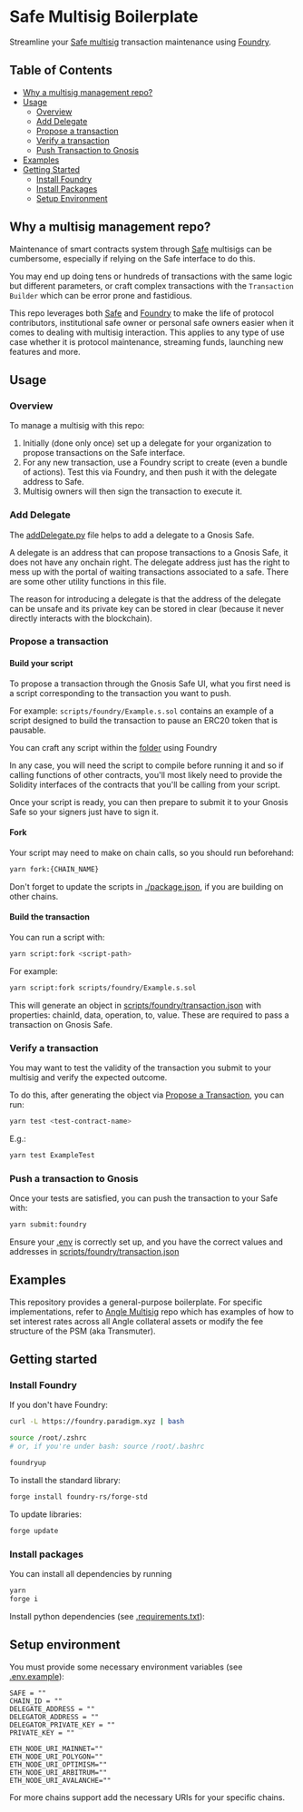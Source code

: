 # Safe Multisig Boilerplate

Streamline your [Safe multisig](https://safe.global/) transaction maintenance using [Foundry](https://github.com/foundry-rs/foundry).

## Table of Contents

- [Why a multisig management repo?](#why-a-multisig-management-repo)
- [Usage](#usage)
  - [Overview](#overview)
  - [Add Delegate](#add-delegate)
  - [Propose a transaction](#propose-a-transaction)
  - [Verify a transaction](#verify-a-transaction)
  - [Push Transaction to Gnosis](#push-a-transaction-to-gnosis)
- [Examples](#examples)
- [Getting Started](#getting-started)
  - [Install Foundry](#install-foundry)
  - [Install Packages](#install-packages)
  - [Setup Environment](#setup-environment)

## Why a multisig management repo?

Maintenance of smart contracts system through [Safe](https://safe.global/) multisigs can be cumbersome, especially if relying on the Safe interface to do this.

You may end up doing tens or hundreds of transactions with the same logic but different parameters, or craft complex transactions with the `Transaction Builder` which can be error prone and fastidious.

This repo leverages both [Safe](https://safe.global/) and [Foundry](https://github.com/foundry-rs/foundry) to make the life of protocol contributors, institutional safe owner or personal safe owners easier when it comes to dealing with multisig interaction. This applies to any type of use case whether it is protocol maintenance, streaming funds, launching new features and more.

## Usage

### Overview

To manage a multisig with this repo:

1. Initially (done only once) set up a delegate for your organization to propose transactions on the Safe interface.
2. For any new transaction, use a Foundry script to create (even a bundle of actions). Test this via Foundry, and then push it with the delegate address to Safe.
3. Multisig owners will then sign the transaction to execute it.

### Add Delegate

The [addDelegate.py](./addDelegate.py) file helps to add a delegate to a Gnosis Safe.

A delegate is an address that can propose transactions to a Gnosis Safe, it does not have any onchain right. The delegate address just has the right to mess up with the portal of waiting transactions associated to a safe. There are some other utility functions in this file.

The reason for introducing a delegate is that the address of the delegate can be unsafe and its private key can be stored in clear (because it never directly interacts with the blockchain).

### Propose a transaction

#### Build your script

To propose a transaction through the Gnosis Safe UI, what you first need is a script corresponding to the transaction you want to push.

For example: `scripts/foundry/Example.s.sol` contains an example of a script designed to build the transaction to pause an ERC20 token that is pausable.

You can craft any script within the [folder](scripts/foundry/) using Foundry

In any case, you will need the script to compile before running it and so if calling functions of other contracts, you'll most likely need to provide the Solidity interfaces of the contracts that you'll be calling from your script.

Once your script is ready, you can then prepare to submit it to your Gnosis Safe so your signers just have to sign it.

#### Fork

Your script may need to make on chain calls, so you should run beforehand:

```bash
yarn fork:{CHAIN_NAME}
```

Don't forget to update the scripts in [./package.json](./package.json), if you are building on other chains.

#### Build the transaction

You can run a script with:

```bash
yarn script:fork <script-path>
```

For example:

```bash
yarn script:fork scripts/foundry/Example.s.sol
```

This will generate an object in [scripts/foundry/transaction.json](scripts/foundry/transaction.json) with properties: chainId, data, operation, to, value. These are required to pass a transaction on Gnosis Safe.

### Verify a transaction

You may want to test the validity of the transaction you submit to your multisig and verify the expected outcome.

To do this, after generating the object via [Propose a Transaction](#propose-a-transaction), you can run:

```bash
yarn test <test-contract-name>
```

E.g.:

```bash
yarn test ExampleTest
```

### Push a transaction to Gnosis

Once your tests are satisfied, you can push the transaction to your Safe with:

```bash
yarn submit:foundry
```

Ensure your [.env](./.env) is correctly set up, and you have the correct values and addresses in [scripts/foundry/transaction.json](scripts/foundry/transaction.json)

## Examples

This repository provides a general-purpose boilerplate. For specific implementations, refer to [Angle Multisig](https://github.com/AngleProtocol/angle-multisig) repo which has examples of how to set interest rates across all Angle collateral assets or modify the fee structure of the PSM (aka Transmuter).

## Getting started

### Install Foundry

If you don't have Foundry:

```bash
curl -L https://foundry.paradigm.xyz | bash

source /root/.zshrc
# or, if you're under bash: source /root/.bashrc

foundryup
```

To install the standard library:

```bash
forge install foundry-rs/forge-std
```

To update libraries:

```bash
forge update
```

### Install packages

You can install all dependencies by running

```bash
yarn
forge i
```

Install python dependencies (see [.requirements.txt](./requirements.txt)):

## Setup environment

You must provide some necessary environment variables (see [.env.example](./.env.example)):

```env
SAFE = ""
CHAIN_ID = ""
DELEGATE_ADDRESS = ""
DELEGATOR_ADDRESS = ""
DELEGATOR_PRIVATE_KEY = ""
PRIVATE_KEY = ""

ETH_NODE_URI_MAINNET=""
ETH_NODE_URI_POLYGON=""
ETH_NODE_URI_OPTIMISM=""
ETH_NODE_URI_ARBITRUM=""
ETH_NODE_URI_AVALANCHE=""
```

For more chains support add the necessary URIs for your specific chains.
